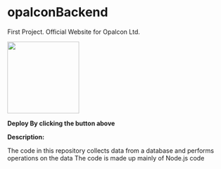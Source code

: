 # opalconBackend

First Project. Official Website for Opalcon Ltd.


[ <img src="https://cdn.gomix.com/2bdfb3f8-05ef-4035-a06e-2043962a3a13%2Fremix-button.svg" width="163px" />](https://glitch.com/edit/#!/import/github/JM-TheLoner/opalconBackend)

**Deploy By clicking the button above**

**Description:**

The code in this repository collects data from a database and performs operations on the data
The code is made up mainly of Node.js code